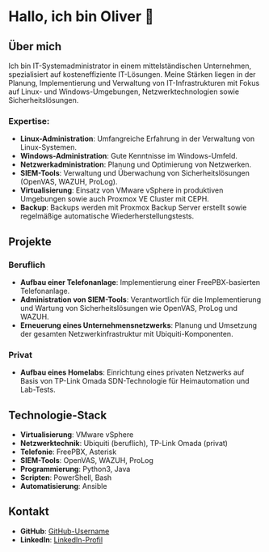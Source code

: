 # Hallo, ich bin Oliver 👋

## Über mich

Ich bin IT-Systemadministrator in einem mittelständischen Unternehmen, spezialisiert auf kosteneffiziente IT-Lösungen. Meine Stärken liegen in der Planung, Implementierung und Verwaltung von IT-Infrastrukturen mit Fokus auf Linux- und Windows-Umgebungen, Netzwerktechnologien sowie Sicherheitslösungen.

### Expertise:

- **Linux-Administration**: Umfangreiche Erfahrung in der Verwaltung von Linux-Systemen.
- **Windows-Administration**: Gute Kenntnisse im Windows-Umfeld.
- **Netzwerkadministration**: Planung und Optimierung von Netzwerken.
- **SIEM-Tools**: Verwaltung und Überwachung von Sicherheitslösungen (OpenVAS, WAZUH, ProLog).
- **Virtualisierung**: Einsatz von VMware vSphere in produktiven Umgebungen sowie auch Proxmox VE Cluster mit CEPH.
- **Backup**: Backups werden mit Proxmox Backup Server erstellt sowie regelmäßige automatische Wiederherstellungstests.

## Projekte

### Beruflich

- **Aufbau einer Telefonanlage**: Implementierung einer FreePBX-basierten Telefonanlage.
- **Administration von SIEM-Tools**: Verantwortlich für die Implementierung und Wartung von Sicherheitslösungen wie OpenVAS, ProLog und WAZUH.
- **Erneuerung eines Unternehmensnetzwerks**: Planung und Umsetzung der gesamten Netzwerkinfrastruktur mit Ubiquiti-Komponenten.

### Privat

- **Aufbau eines Homelabs**: Einrichtung eines privaten Netzwerks auf Basis von TP-Link Omada SDN-Technologie für Heimautomation und Lab-Tests.

## Technologie-Stack

- **Virtualisierung**: VMware vSphere
- **Netzwerktechnik**: Ubiquiti (beruflich), TP-Link Omada (privat)
- **Telefonie**: FreePBX, Asterisk
- **SIEM-Tools**: OpenVAS, WAZUH, ProLog
- **Programmierung**: Python3, Java
- **Scripten**: PowerShell, Bash
- **Automatisierung**: Ansible

## Kontakt

- **GitHub**: [GitHub-Username](https://github.com/Henry440)
- **LinkedIn**: [LinkedIn-Profil](https://www.linkedin.com/in/oliver-audehm-23083119b/)
